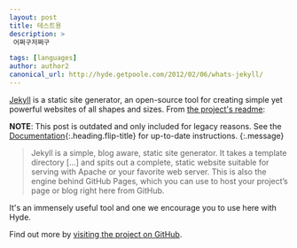 ```yaml
---
layout: post
title: 테스트용
description: >
 어쩌구저쩌구

tags: [languages]
author: author2
canonical_url: http://hyde.getpoole.com/2012/02/06/whats-jekyll/
---
```


[Jekyll](https://jekyllrb.com) is a static site generator, an open-source tool for creating simple yet powerful websites of all shapes and sizes. From [the project's readme](https://github.com/mojombo/jekyll/blob/master/README.markdown):

**NOTE**: This post is outdated and only included for legacy reasons.
See the [Documentation][docs]{:.heading.flip-title} for up-to-date instructions.
{:.message}

  > Jekyll is a simple, blog aware, static site generator. It takes a template directory [...] and spits out a complete, static website suitable for serving with Apache or your favorite web server. This is also the engine behind GitHub Pages, which you can use to host your project’s page or blog right here from GitHub.

It's an immensely useful tool and one we encourage you to use here with Hyde.

Find out more by [visiting the project on GitHub](https://github.com/mojombo/jekyll).

[docs]: ../docs/7.5.2/index.md
